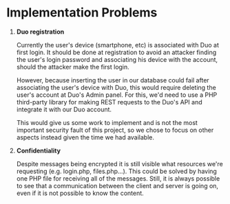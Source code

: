 # Implementation Problems

1. **Duo registration**

   Currently the user's device (smartphone, etc) is associated with Duo at first login. It should be done at registration to avoid an attacker finding the user's login password and associating his device with the account, should the attacker make the first login. 

   However, because inserting the user in our database could fail after associating the user's device with Duo, this would require deleting the user's account at Duo's Admin panel. For this, we'd need to use a PHP third-party library for making REST requests to the Duo's API and integrate it with our Duo account.

   This would give us some work to implement and is not the most important security fault of this project, so we chose to focus on other aspects instead given the time we had available.
   
2. **Confidentiality**

    Despite messages being encrypted it is still visible what resources we're requesting (e.g. login.php, files.php...). This could be solved by having one PHP file for receiving all of the messages. Still, it is always possible to see that a communication between the client and server is going on, even if it is not possible to know the content.